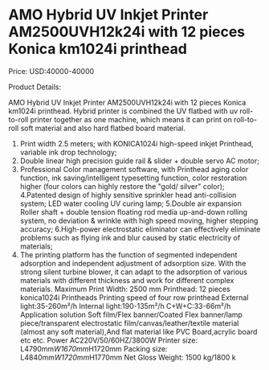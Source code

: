 # AMO Hybrid UV Inkjet Printer AM2500UVH12k24i with 12 pieces Konica km1024i printhead

Price: USD:40000-40000

Product Details:

AMO Hybrid UV Inkjet Printer AM2500UVH12k24i with 12 pieces Konica km1024i printhead.
Hybrid printer is combined the UV flatbed with uv roll-to-roll printer together as one machine, which means it can print on roll-to-roll soft material and also hard flatbed board material.
1. Print width 2.5 meters; with KONICA1024i high-speed inkjet Printhead, variable ink drop technology;
2. Double linear high precision guide rail & slider + double servo AC motor;
3. Professional Color management software, with Printhead aging color function, ink saving/intelligent typesetting function, color restoration higher (four colors can highly restore the "gold/ silver" color);
4.Patented design of highly sensitive sprinkler head anti-collision system; LED water cooling UV curing lamp;
5.Double air expansion Roller shaft + double tension floating rod media up-and-down rolling system, no deviation & wrinkle with high speed moving, higher stepping accuracy;
6.High-power electrostatic eliminator can effectively eliminate problems such as flying ink and blur caused by static electricity of materials;
7. The printing platform has the function of segmented independent adsorption and independent adjustment of adsorption size. With the strong silent turbine blower, it can adapt to the adsorption of various materials with different thickness and work for different complex materials.
Maximum Print Width:	2500 mm
Printhead:	12 pieces konica1024i Printheads
Printing speed of four row printhead
External light:35-260m²/h
Internal light:190-135m²/h
C+W+C:33-66m²/h
Application solution	 Soft film/Flex banner/Coated Flex banner/lamp piece/transparent electrostatic
film/canvas/leather/textile material (almost any soft material),And flat material like PVC Board,acrylic board etc etc.
Power	AC220V/50/60HZ/3800W
Printer size:	L4790mm*W1670mm*H1720mm
Packing size: L4840mm*W1720mm*H1770mm
Net Gloss Weight:
1500 kg/1800 k